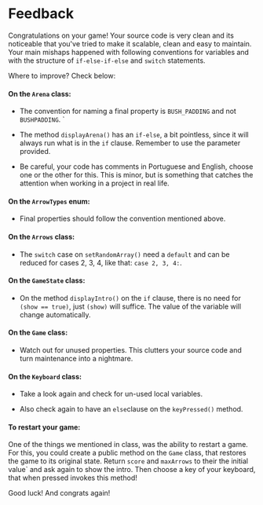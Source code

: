 # Feedback


Congratulations on your game! Your source code is very clean and its noticeable that you've tried to make it scalable, clean and easy to maintain. Your main mishaps happened with following conventions for variables and with the structure of `if-else-if-else` and `switch` statements.

Where to improve? Check below:

#### On the `Arena` class:

* The convention for naming a final property is `BUSH_PADDING` and not `BUSHPADDING`.
`
* The method `displayArena()` has an `if-else`, a bit pointless, since it will always run what is in the `if` clause. Remember to use the parameter provided.

* Be careful, your code has comments in Portuguese and English, choose one or the other for this. This is minor, but is something that catches the attention when working in a project in real life.

#### On the `ArrowTypes` enum:

* Final properties should follow the convention mentioned above.


#### On the `Arrows` class:

* The `switch` case on `setRandomArray()` need a `default` and can be reduced for cases 2, 3, 4, like that: `case 2, 3, 4:`.

#### On the `GameState` class:

* On the method `displayIntro()` on the `if` clause, there is no need for `(show == true)`, just `(show)` will suffice. The value of the variable will change automatically.

#### On the `Game` class:

* Watch out for unused properties. This clutters your source code and turn maintenance into a nightmare.

#### On the `Keyboard` class:

* Take a look again and check for un-used local variables.

* Also check again to have an `else`clause on the `keyPressed()` method.

#### To restart your game:

One of the things we mentioned in class, was the ability to restart a game. For this, you could create a public method on the `Game` class, that restores the game to its original state. Return `score` and `maxArrows` to their the initial value` and ask again to show the intro. Then choose a key of your keyboard, that when pressed invokes this method!

Good luck! And congrats again!






